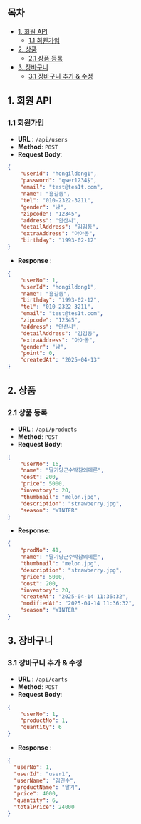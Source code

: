 ## 목차
- [1. 회원 API](#1-회원-api)
    - [1.1 회원가입](#11-회원가입)
- [2. 상품](#2-상품)
    - [2.1 상품 등록](#21-상품-등록)
- [3. 장바구니](#3-장바구니)
    - [3.1 장바구니 추가 & 수정](#31-장바구니-추가--수정)


## 1.  회원 API
### 1.1 회원가입
- **URL** : `/api/users`
- **Method**:  `POST`
- **Request Body**:
```json
{
    "userid": "hongildong1",
    "password": "qwer1234$",
    "email": "test@tes1t.com",
    "name": "홍길동",
    "tel": "010-2322-3211",
    "gender": "남",
    "zipcode": "12345",
    "address": "안산시",
    "detailAddress": "김김동",
    "extraAddress": "아아동",
    "birthday": "1993-02-12"
}
```
- **Response** :
```json
{
    "userNo": 1,
    "userId": "hongildong1",
    "name": "홍길동",
    "birthday": "1993-02-12",
    "tel": "010-2322-3211",
    "email": "test@tes1t.com",
    "zipcode": "12345",
    "address": "안산시",
    "detailAddress": "김김동",
    "extraAddress": "아아동",
    "gender": "남",
    "point": 0,
    "createdAt": "2025-04-13"
}
```


## 2. 상품
### 2.1 상품 등록
- **URL** : `/api/products`
- **Method**: `POST`
- **Request Body**:
```json
{
    "userNo": 16,
    "name": "딸기당근수박참외메론",
    "cost": 200,
    "price": 5000,
    "inventory": 20,
    "thumbnail": "melon.jpg",
    "description": "strawberry.jpg",
    "season": "WINTER"
}
```
- **Response**:
```json
{
    "prodNo": 41,
    "name": "딸기당근수박참외메론",
    "thumbnail": "melon.jpg",
    "description": "strawberry.jpg",
    "price": 5000,
    "cost": 200,
    "inventory": 20,
    "createAt": "2025-04-14 11:36:32",
    "modifiedAt": "2025-04-14 11:36:32",
    "season": "WINTER"
}
```


## 3. 장바구니
### 3.1 장바구니 추가 & 수정
- **URL** : `/api/carts`
- **Method**:  `POST`
- **Request Body**:
```json
{
    "userNo": 1,
    "productNo": 1,
    "quantity": 6
}
```
- **Response** :
```json
{
  "userNo": 1,
  "userId": "user1",
  "userName": "김민수",
  "productName": "딸기",
  "price": 4000,
  "quantity": 6,
  "totalPrice": 24000
}
```

